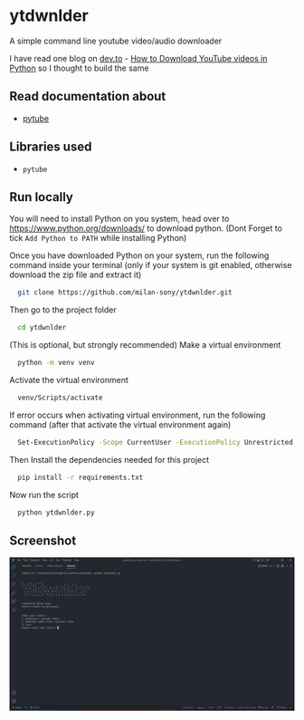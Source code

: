 # ytdwnlder

A simple command line youtube video/audio downloader

I have read one blog on <a href = "https://dev.to/">dev.to</a> - <a href = "https://dev.to/seijind/how-to-download-youtube-videos-in-python-44od">How to Download YouTube videos in Python</a> so I thought to build the same

## Read documentation about

- <a href = "https://pytube.io/en/latest/">pytube</a>

## Libraries used

- `pytube`

## Run locally

You will need to install Python on you system, head over to https://www.python.org/downloads/ to download python.
(Dont Forget to tick `Add Python to PATH` while installing Python)

Once you have downloaded Python on your system, 
run the following command inside your terminal (only if your system is git enabled, otherwise download the zip file and extract it)

```bash
  git clone https://github.com/milan-sony/ytdwnlder.git
```

Then go to the project folder

```bash
  cd ytdwnlder
```

(This is optional, but strongly recommended) Make a virtual environment

```bash
  python -m venv venv
```

Activate the virtual environment

```bash
  venv/Scripts/activate
```

If error occurs when activating virtual environment, run the following command (after that activate the virtual environment again)

```bash
  Set-ExecutionPolicy -Scope CurrentUser -ExecutionPolicy Unrestricted
```

Then Install the dependencies needed for this project

```bash
  pip install -r requirements.txt
```

Now run the script

```bash
  python ytdwnlder.py
```

## Screenshot

<img src="screenshot.png">
